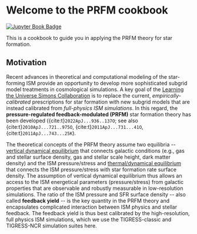 # Welcome to the PRFM cookbook

[![Jupyter Book Badge](https://jupyterbook.org/badge.svg)](https://changgoo.github.io/PRFM/)

This is a cookbook to guide you in applying the PRFM theory for star formation.

## Motivation

Recent advances in theoretical and computational modeling of the star-forming ISM provide an opportunity to develop more sophisticated subgrid model treatments in cosmological simulations.  A key goal of the [Learning the Universe Simons Collaboration](https://www.learning-the-universe.org/) is to replace the current, _empirically-calibrated_ prescriptions for star formation with new subgrid models that are instead calibrated from _full-physics ISM simulations_. In this regard, the **pressure-regulated feedback-modulated (PRFM)** star formation theory has been developed ({cite:t}`2022ApJ...936..137O`; see also {cite:t}`2010ApJ...721..975O`, {cite:t}`2011ApJ...731...41O`, {cite:t}`2011ApJ...743...25K`).

The theoretical concepts of the PRFM theory assume two equilibria -- [vertical dynamical equilibrium](vertical-de) that connects galactic conditions (e.g., gas and stellar surface density, gas and stellar scale height, dark matter density) and the ISM pressure/stress and [thermal/dynamical equilibrium](feedback-yield) that connects the ISM pressure/stress with star formation rate surface density. The assumption of vertical dynamical equilibrium thus allows an access to the ISM energetical parameters (pressure/stress) from galactic properties that are observable and robustly measurable in low-resolution simulations. The ratio of the ISM pressure and SFR surface density -- also called **feedback yield** -- is the key quantity in the PRFM theory and encapsulates complicated interaction between ISM physics and stellar feedback. The feedback yield is thus best calibrated by the high-resolution, full physics ISM simulations, which we use the TIGRESS-classic and TIGRESS-NCR simulation suites here.
<!-- A vertical dynamical equilibrium state of the ISM in disk galaxies demands a certain level of total pressure to support disk weight. Each component of ISM pressure/stress is maintained by massive star feedback by heating the gas, driving turbulence, and activating galactic dynamo to offset losses through cooling and turbulence dissipation. From the former, one can connect galactic condtions with the required total pressure. From the latter, one can connect each pressure component (and hence total pressure) and star formation rate, which is characterized by [feedback yields](feedback-yield). -->



```{tableofcontents}
```
